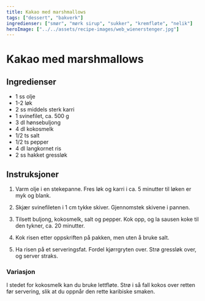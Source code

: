 ```yaml
---
title: Kakao med marshmallows
tags: ["dessert", "bakverk"]
ingredienser: ["smør", "mørk sirup", "sukker", "kremfløte", "nelik"]
heroImage: ["../../assets/recipe-images/web_wienerstenger.jpg"]
---
```


# Kakao med marshmallows

## Ingredienser

- 1 ss olje
- 1-2 løk
- 2 ss middels sterk karri
- 1 svinefilet, ca. 500 g
- 3 dl hønsebuljong
- 4 dl kokosmelk
- 1/2 ts salt
- 1/2 ts pepper
- 4 dl langkornet ris
- 2 ss hakket gressløk

## Instruksjoner

1. Varm olje i en stekepanne. Fres løk og karri i ca. 5 minutter til løken er myk og blank.

2. Skjær svinefileten i 1 cm tykke skiver. Gjennomstek skivene i pannen.

3. Tilsett buljong, kokosmelk, salt og pepper. Kok opp, og la sausen koke til den tykner, ca. 20 minutter.

4. Kok risen etter oppskriften på pakken, men uten å bruke salt.

5. Ha risen på et serveringsfat. Fordel kjørrgryten over. Strø gressløk over, og server straks.

### Variasjon

I stedet for kokosmelk kan du bruke lettfløte. Strø i så fall kokos over retten før servering, slik at du oppnår den rette karibiske smaken.
